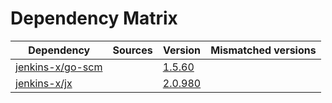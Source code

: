 # Dependency Matrix

Dependency | Sources | Version | Mismatched versions
---------- | ------- | ------- | -------------------
[jenkins-x/go-scm](https://github.com/jenkins-x/go-scm) |  | [1.5.60]() | 
[jenkins-x/jx](https://github.com/jenkins-x/jx) |  | [2.0.980](https://github.com/jenkins-x/jx/releases/tag/v2.0.980) | 
